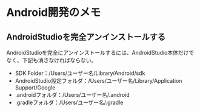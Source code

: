 # Android開発のメモ

## AndroidStudioを完全アンインストールする
AndroidStudioを完全にアンインストールするには、AndroidStudio本体だけでなく、下記も消さなければならない。
- SDK Folder：/Users/ユーザー名/Library/Android/sdk
- AndroidStudio設定フォルダ：/Users/ユーザー名/Library/Application Support/Google
- .androidフォルダ：/Users/ユーザー名/.android
- .gradleフォルダ：/Users/ユーザー名/.gradle